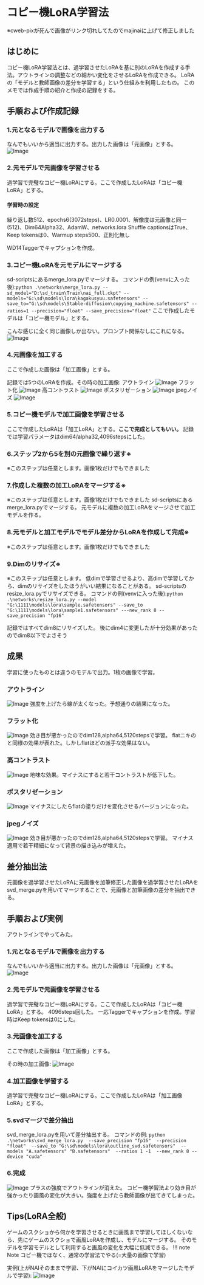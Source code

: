 # コピー機LoRA学習法
※cweb-pixが死んで画像がリンク切れしてたのでmajinaiに上げて修正しました

## はじめに
コピー機LoRA学習法とは、過学習させたLoRAを基に別のLoRAを作成する手法。アウトラインの調整などの細かい変化をさせるLoRAを作成できる。
LoRAの「モデルと教師画像の差分を学習する」という仕組みを利用したもの。
このメモでは作成手順の紹介と作成の記録をする。

## 手順および作成記録

### 1.元となるモデルで画像を出力する
なんでもいいから適当に出力する。出力した画像は「元画像」とする。
![Image](https://majinai.art/i/b-qDB4Y.png)


### 2.元モデルで元画像を学習させる
過学習で完璧なコピー機LoRAにする。ここで作成したLoRAは「コピー機LoRA」とする。

#### 学習時の設定
繰り返し数512、epochs6(3072steps)、LR0.0001、解像度は元画像と同一(512)、Dim64Alpha32、AdamW、networks.lora
Shuffle captionsはTrue、Keep tokensは0、Warmup steps500、正則化無し

WD14Taggerでキャプションを作成。

### 3.コピー機LoRAを元モデルにマージする
sd-scriptsにあるmerge_lora.pyでマージする。
コマンドの例(venvに入った後):`python .\networks\merge_lora.py --sd_model="D:\sd_train\Train\nai_full.ckpt" --models="G:\sd\models\lora\kagakusyuu.safetensors" --save_to="G:\sd\models\Stable-diffusion\copying_machine.safetensors" --ratios=1 --precision="float" --save_precision="float"`
ここで作成したモデルは「コピー機モデル」とする。

こんな感じに全く同じ画像しか出ない。プロンプト関係なしにこれになる。
![Image](https://majinai.art/i/eGbXv6y.png)


### 4.元画像を加工する
ここで作成した画像は「加工画像」とする。

記録では5つのLoRAを作成。その時の加工画像:
アウトライン
![Image](https://thumbs4.imagebam.com/be/ab/a9/MEKU75W_t.png)
フラット化
![Image](https://thumbs4.imagebam.com/59/bc/45/MEKU75X_t.png)
高コントラスト
![Image](https://thumbs4.imagebam.com/e5/44/ec/MEKU75Y_t.png)
ポスタリゼーション
![Image](https://thumbs4.imagebam.com/6b/e5/24/MEKU75Z_t.png)
jpegノイズ
![Image](https://thumbs4.imagebam.com/a4/28/50/MEKU761_t.jpg)

### 5.コピー機モデルで加工画像を学習させる
ここで作成したLoRAは「加工LoRA」とする。**ここで完成としてもいい。**
記録では学習パラメータはdim64/alpha32,4096stepsにした。

### 6.ステップ2から5を別の元画像で繰り返す※
※このステップは任意とします。画像1枚だけでもできました

### 7.作成した複数の加工LoRAをマージする※
※このステップは任意とします。画像1枚だけでもできました
sd-scriptsにあるmerge_lora.pyでマージする。
元モデルに複数の加工LoRAをマージさせて加工モデルを作る。

### 8.元モデルと加工モデルでモデル差分からLoRAを作成して完成※
※このステップは任意とします。画像1枚だけでもできました

### 9.Dimのリサイズ※
※このステップは任意とします。
低dimで学習させるより、高dimで学習してから、dimのリサイズをしたほうがいい結果になることがある。
sd-scriptsのresize_lora.pyでリサイズできる。
コマンドの例(venvに入った後):`python .\networks\resize_lora.py --model "G:\1111\models\lora\sample.safetensors" --save_to "G:\1111\models\lora\sample1.safetensors" ---new_rank 8 --save_precision "fp16"`

記録ではすべてdim8にリサイズした。
後にdim4に変更したが十分効果があったのでdim8以下でよさそう

## 成果
学習に使ったものとは違うのモデルで出力。1枚の画像で学習。


### アウトライン
![Image](https://majinai.art/i/ySEn4qy.webp)
強度を上げたら線が太くなった。予想通りの結果になった。

### フラット化
![Image](https://majinai.art/i/PONo1rD.webp)
効き目が悪かったのでdim128,alpha64,5120stepsで学習。
flatニキのと同様の効果が表れた。しかしflatほどの派手な効果はない。

### 高コントラスト
![Image](https://majinai.art/i/u7qInyd.webp)
地味な効果。マイナスにすると若干コントラストが低下した。

### ポスタリゼーション
![Image](https://majinai.art/i/m6dDozB.webp)
マイナスにしたらflatの塗りだけを変化させるバージョンになった。

### jpegノイズ
![Image](https://majinai.art/i/s4PEzUK.webp)
効き目が悪かったのでdim128,alpha64,5120stepsで学習。
マイナス適用で若干精細になって背景の描き込みが増えた。

## 差分抽出法
元画像を過学習させたLoRAに元画像を加筆修正した画像を過学習させたLoRAをsvd_merge.pyを用いてマージすることで、元画像と加筆画像の差分を抽出できる。

## 手順および実例
アウトラインでやってみた。
### 1.元となるモデルで画像を出力する
なんでもいいから適当に出力する。出力した画像は「元画像」とする。
![Image](https://majinai.art/i/eGbXv6y.png)

### 2.元モデルで元画像を学習させる
過学習で完璧なコピー機LoRAにする。ここで作成したLoRAは「コピー機LoRA」とする。
4096steps回した。
一応Taggerでキャプションを作成。学習時はKeep tokensは0にした。

### 3.元画像を加工する
ここで作成した画像は「加工画像」とする。

その時の加工画像:
![Image](https://thumbs4.imagebam.com/be/ab/a9/MEKU75W_t.png)

### 4.加工画像を学習する
過学習で完璧なコピー機LoRAにする。ここで作成したLoRAは「加工画像LoRA」とする。

### 5.svdマージで差分抽出
svd_merge_lora.pyを用いて差分抽出する。
コマンドの例:
`python .\networks\svd_merge_lora.py  --save_precision "fp16"  --precision "float"  --save_to "G:\sd\models\lora\outline_svd.safetensors"  --models "A.safetensors" "B.safetensors"  --ratios 1 -1  --new_rank 8 --device "cuda"`

### 6.完成
![Image](https://majinai.art/i/eMNsmND.webp)
プラスの強度でアウトラインが消えた。
コピー機学習法より効き目が強かったり画風の変化が大きい。強度を上げたら教師画像が出てきてしまった。

## Tips(LoRA全般)
ゲームのスクショから何かを学習させるときに画風まで学習してほしくないなら、先にゲームのスクショで画風LoRAを作成し、モデルにマージする。
そのモデルを学習モデルとして利用すると画風の変化を大幅に低減できる。
!!! note Note
	コピー機ではなく、通常の学習法でやる(=大量の画像で学習)

実例(上がNAIそのままで学習、下がNAIにコイカツ画風LoRAをマージしたモデルで学習):
![Image](https://majinai.art/i/11n4L9E.webp)